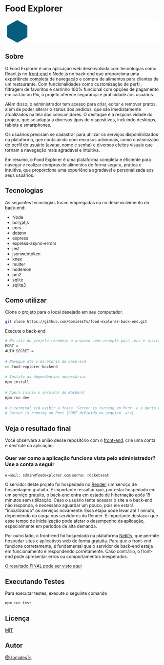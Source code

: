 # Food Explorer

![Logo](https://raw.githubusercontent.com/GomidesTs/food-explorer-back-end/17c651de31265dcc961c11b01d309fbd9bfa14b8/.github/logo.svg)

## Sobre

O Food Explorer é uma aplicação web desenvolvida com tecnologias como React.js no [front-end](https://github.com/GomidesTs/food-explorer-front-end) e Node.js no back-end que proporciona uma experiência completa de navegação e compra de alimentos para clientes de um restaurante. Com funcionalidades como customização de perfil, filtragem de favoritos e carrinho 100% funcional com opções de pagamento em cartão ou Pix, o projeto oferece segurança e praticidade aos usuários.

Além disso, o administrador tem acesso para criar, editar e remover pratos, além de poder alterar o status dos pedidos, que são imediatamente atualizados na tela dos consumidores. O destaque é a responsividade do projeto, que se adapta a diversos tipos de dispositivos, incluindo desktops, tablets e smartphones.

Os usuários precisam se cadastrar para utilizar os serviços disponibilizados na plataforma, que conta ainda com recursos adicionais, como customizaão do perfil do usuário (avatar, nome e senha) e diversos efeitos visuais que tornam a navegação mais agradável e intuitiva.

Em resumo, o Food Explorer é uma plataforma completa e eficiente para navegar e realizar compras de alimentos de forma segura, prática e intuitiva, que proporciona uma experiência agradável e personalizada aos seus usuários.

## Tecnologias

As seguintes tecnologias foram empregadas na no desenvolvimento do back-end:

- Node
- bcryptjs
- cors
- dotenv
- express
- express-async-errors
- jest
- jsonwebtoken
- knex
- multer
- nodemon
- pm2
- sqlite
- sqlite3

## Como utilizar

Clone o projeto para o local desejado em seu computador.

```bash
git clone https://github.com/GomidesTs/food-explorer-back-end.git
```

Execute o back-end

```bash
# Na raiz do projeto renomeie o arquivo .env.example para .env e insira uma porta para a aplicação rodar e um secret para utilizar o jwt no projeto 
PORT =
AUTH_SECRET =

# Navegue até o diretório do back-end
cd food-explorer-backend

# Instale as dependências necessárias
npm install

# Agora inicie o servidor do BackEnd
npm run dev

# O terminal irá exibir a frase 'Server is running on Port' e a porta onde a aplicação está sendo executada. 
# Server is running on Port {PORT definida no arquivo .env}
```

## Veja o resultado final

Você observará a união desse repositório com o [front-end](https://github.com/GomidesTs/food-explorer-front-end), crie uma conta e desfrute da aplicação.

### Quer ver como a aplicação funciona vista pelo administrador? Use a conta a seguir

`e-mail: admin@foodexplorer.com` `senha: rocketseat`

O servidor deste projeto foi hospedado no [Render](https://render.com/), um serviço de hospedagem gratuito. É importante ressaltar que, por estar hospedado em um serviço gratuito, o back-end entra em estado de hibernação após 15 minutos sem utilização. Caso o usuário tente acessar o site e o back-end não responda, é necessário aguardar um pouco, pois ele estará "inicializando" os serviços novamente. Essa etapa pode levar até 1 minuto, dependendo da carga nos servidores do Render. É importante destacar que esse tempo de inicialização pode afetar o desempenho da aplicação, especialmente em períodos de alta demanda.

Por outro lado, o front-end foi hospedado na plataforma [Netlify](https://www.netlify.com/), que permite hospedar sites e aplicativos web de forma gratuita. Para que o front-end funcione corretamente, é fundamental que o servidor de back-end esteja em funcionamento e respondendo corretamente. Caso contrário, o front-end pode apresentar erros ou comportamentos inesperados.

[O resultado FINAL pode ser visto aqui](https://64556a8bd6cfc70008e4aebe--delicate-belekoy-60cb5c.netlify.app/)

## Executando Testes

Para executar testes, execute o seguinte comando

```bash
npm run test
```

## Licença

[MIT](https://choosealicense.com/licenses/mit/)

## Autor

[@GomidesTs](https://github.com/GomidesTs)
